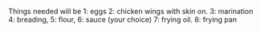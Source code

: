 Things needed will be
1: eggs
 2: chicken wings with skin on.
 3: marination
4: breading,
 5: flour,
 6: sauce (your choice)
 7: frying oil.
 8: frying pan
